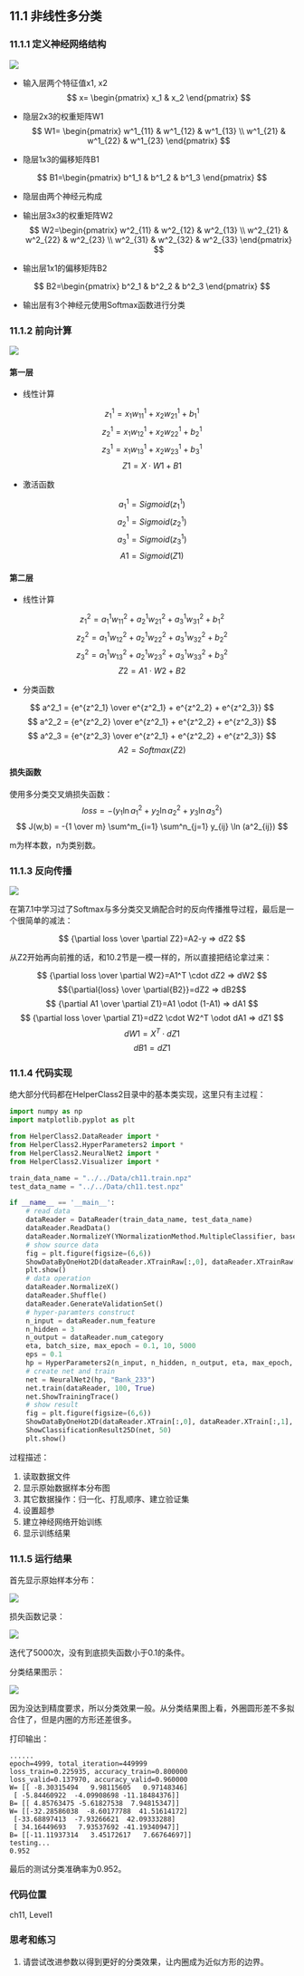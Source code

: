 <!--Copyright © Microsoft Corporation. All rights reserved.
  适用于[License](https://github.com/Microsoft/ai-edu/blob/master/LICENSE.md)版权许可-->

## 11.1 非线性多分类

### 11.1.1 定义神经网络结构

<img src="../Images/11/nn.png" />

- 输入层两个特征值x1, x2
$$
x=
\begin{pmatrix}
    x_1 & x_2
\end{pmatrix}
$$
- 隐层2x3的权重矩阵W1
$$
W1=
\begin{pmatrix}
    w^1_{11} & w^1_{12} & w^1_{13} \\
    w^1_{21} & w^1_{22} & w^1_{23}
\end{pmatrix}
$$

- 隐层1x3的偏移矩阵B1

$$
B1=\begin{pmatrix}
    b^1_1 & b^1_2 & b^1_3 
\end{pmatrix}
$$

- 隐层由两个神经元构成
- 输出层3x3的权重矩阵W2
$$
W2=\begin{pmatrix}
    w^2_{11} & w^2_{12} & w^2_{13} \\
    w^2_{21} & w^2_{22} & w^2_{23} \\
    w^2_{31} & w^2_{32} & w^2_{33} 
\end{pmatrix}
$$

- 输出层1x1的偏移矩阵B2

$$
B2=\begin{pmatrix}
    b^2_1 & b^2_2 & b^2_3 
  \end{pmatrix}
$$

- 输出层有3个神经元使用Softmax函数进行分类

### 11.1.2 前向计算

<img src="../Images/11/multiple_forward.png" />

#### 第一层

- 线性计算

$$
z^1_1 = x_1 w^1_{11} + x_2 w^1_{21} + b^1_1
$$
$$
z^1_2 = x_1 w^1_{12} + x_2 w^1_{22} + b^1_2
$$
$$
z^1_3 = x_1 w^1_{13} + x_2 w^1_{23} + b^1_3
$$
$$
Z1 = X \cdot W1 + B1
$$

- 激活函数

$$
a^1_1 = Sigmoid(z^1_1) 
$$
$$
a^1_2 = Sigmoid(z^1_2) 
$$
$$
a^1_3 = Sigmoid(z^1_3) 
$$
$$
A1 = Sigmoid(Z1)
$$

#### 第二层

- 线性计算

$$
z^2_1 = a^1_1 w^2_{11} + a^1_2 w^2_{21} + a^1_3 w^2_{31} + b^2_1
$$
$$
z^2_2 = a^1_1 w^2_{12} + a^1_2 w^2_{22} + a^1_3 w^2_{32} + b^2_2
$$
$$
z^2_3 = a^1_1 w^2_{13} + a^1_2 w^2_{23} + a^1_3 w^2_{33} + b^2_3
$$
$$
Z2 = A1 \cdot W2 + B2
$$

- 分类函数

$$
a^2_1 = {e^{z^2_1} \over e^{z^2_1} + e^{z^2_2} + e^{z^2_3}}
$$
$$
a^2_2 = {e^{z^2_2} \over e^{z^2_1} + e^{z^2_2} + e^{z^2_3}}
$$
$$
a^2_3 = {e^{z^2_3} \over e^{z^2_1} + e^{z^2_2} + e^{z^2_3}}
$$
$$
A2 = Softmax(Z2)
$$

#### 损失函数

使用多分类交叉熵损失函数：
$$
loss = -(y_1 \ln a^2_1 + y_2 \ln a^2_2 + y_3 \ln a^2_3)
$$
$$
J(w,b) = -{1 \over m} \sum^m_{i=1} \sum^n_{j=1} y_{ij} \ln (a^2_{ij})
$$

m为样本数，n为类别数。

### 11.1.3 反向传播

<img src="../Images/11/multiple_backward.png" />

在第7.1中学习过了Softmax与多分类交叉熵配合时的反向传播推导过程，最后是一个很简单的减法：

$$
{\partial loss \over \partial Z2}=A2-y => dZ2
$$

从Z2开始再向前推的话，和10.2节是一模一样的，所以直接把结论拿过来：

$$
{\partial loss \over \partial W2}=A1^T \cdot dZ2 => dW2
$$
$${\partial{loss} \over \partial{B2}}=dZ2 => dB2$$
$$
{\partial A1 \over \partial Z1}=A1 \odot (1-A1) => dA1
$$
$$
{\partial loss \over \partial Z1}=dZ2 \cdot W2^T \odot dA1 => dZ1 
$$
$$
dW1=X^T \cdot dZ1
$$
$$
dB1=dZ1
$$

### 11.1.4 代码实现

绝大部分代码都在HelperClass2目录中的基本类实现，这里只有主过程：

```Python
import numpy as np
import matplotlib.pyplot as plt

from HelperClass2.DataReader import *
from HelperClass2.HyperParameters2 import *
from HelperClass2.NeuralNet2 import *
from HelperClass2.Visualizer import *

train_data_name = "../../Data/ch11.train.npz"
test_data_name = "../../Data/ch11.test.npz"

if __name__ == '__main__':
    # read data
    dataReader = DataReader(train_data_name, test_data_name)
    dataReader.ReadData()
    dataReader.NormalizeY(YNormalizationMethod.MultipleClassifier, base=1)
    # show source data
    fig = plt.figure(figsize=(6,6))
    ShowDataByOneHot2D(dataReader.XTrainRaw[:,0], dataReader.XTrainRaw[:,1], dataReader.YTrain)
    plt.show()
    # data operation
    dataReader.NormalizeX()
    dataReader.Shuffle()
    dataReader.GenerateValidationSet()
    # hyper-paramters construct
    n_input = dataReader.num_feature
    n_hidden = 3
    n_output = dataReader.num_category
    eta, batch_size, max_epoch = 0.1, 10, 5000
    eps = 0.1
    hp = HyperParameters2(n_input, n_hidden, n_output, eta, max_epoch, batch_size, eps, NetType.MultipleClassifier, InitialMethod.Xavier)
    # create net and train
    net = NeuralNet2(hp, "Bank_233")
    net.train(dataReader, 100, True)
    net.ShowTrainingTrace()
    # show result
    fig = plt.figure(figsize=(6,6))
    ShowDataByOneHot2D(dataReader.XTrain[:,0], dataReader.XTrain[:,1], dataReader.YTrain)
    ShowClassificationResult25D(net, 50)
    plt.show()
```

过程描述：
1. 读取数据文件
2. 显示原始数据样本分布图
3. 其它数据操作：归一化、打乱顺序、建立验证集
4. 设置超参
5. 建立神经网络开始训练
6. 显示训练结果

### 11.1.5 运行结果

首先显示原始样本分布：

<img src="../Images/11/data.png" ch="500" />

损失函数记录：

<img src="../Images/11/loss.png" />

迭代了5000次，没有到底损失函数小于0.1的条件。

分类结果图示：

<img src="../Images/11/result.png" ch="500" />

因为没达到精度要求，所以分类效果一般。从分类结果图上看，外圈圆形差不多拟合住了，但是内圈的方形还差很多。

打印输出：

```
......
epoch=4999, total_iteration=449999
loss_train=0.225935, accuracy_train=0.800000
loss_valid=0.137970, accuracy_valid=0.960000
W= [[ -8.30315494   9.98115605   0.97148346]
 [ -5.84460922  -4.09908698 -11.18484376]]
B= [[ 4.85763475 -5.61827538  7.94815347]]
W= [[-32.28586038  -8.60177788  41.51614172]
 [-33.68897413  -7.93266621  42.09333288]
 [ 34.16449693   7.93537692 -41.19340947]]
B= [[-11.11937314   3.45172617   7.66764697]]
testing...
0.952
```
最后的测试分类准确率为0.952。

### 代码位置

ch11, Level1

### 思考和练习

1. 请尝试改进参数以得到更好的分类效果，让内圈成为近似方形的边界。
